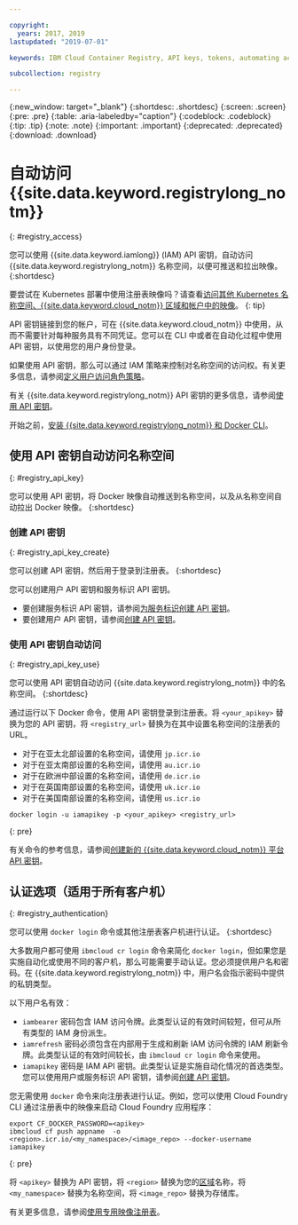 ```yaml
---

copyright:
  years: 2017, 2019
lastupdated: "2019-07-01"

keywords: IBM Cloud Container Registry, API keys, tokens, automating access, creating API keys, authenticating,

subcollection: registry

---
```


{:new_window: target="_blank"}
{:shortdesc: .shortdesc}
{:screen: .screen}
{:pre: .pre}
{:table: .aria-labeledby="caption"}
{:codeblock: .codeblock}
{:tip: .tip}
{:note: .note}
{:important: .important}
{:deprecated: .deprecated}
{:download: .download}

# 自动访问 {{site.data.keyword.registrylong_notm}}
{: #registry_access}

您可以使用 {{site.data.keyword.iamlong}} (IAM) API 密钥，自动访问 {{site.data.keyword.registrylong_notm}} 名称空间，以便可推送和拉出映像。
{:shortdesc}

要尝试在 Kubernetes 部署中使用注册表映像吗？请查看[访问其他 Kubernetes 名称空间、{{site.data.keyword.cloud_notm}} 区域和帐户中的映像](/docs/containers?topic=containers-images#other)。
{: tip}

API 密钥链接到您的帐户，可在 {{site.data.keyword.cloud_notm}} 中使用，从而不需要针对每种服务具有不同凭证。您可以在 CLI 中或者在自动化过程中使用 API 密钥，以使用您的用户身份登录。

如果使用 API 密钥，那么可以通过 IAM 策略来控制对名称空间的访问权。有关更多信息，请参阅[定义用户访问角色策略](/docs/services/Registry?topic=registry-user#user)。

有关 {{site.data.keyword.registrylong_notm}} API 密钥的更多信息，请参阅[使用 API 密钥](/docs/iam?topic=iam-manapikey#manapikey)。

开始之前，[安装 {{site.data.keyword.registrylong_notm}} 和 Docker CLI](/docs/services/Registry?topic=registry-registry_setup_cli_namespace#cli_namespace_registry_cli_install)。

## 使用 API 密钥自动访问名称空间
{: #registry_api_key}

您可以使用 API 密钥，将 Docker 映像自动推送到名称空间，以及从名称空间自动拉出 Docker 映像。
{:shortdesc}

### 创建 API 密钥
{: #registry_api_key_create}

您可以创建 API 密钥，然后用于登录到注册表。
{:shortdesc}

您可以创建用户 API 密钥和服务标识 API 密钥。

- 要创建服务标识 API 密钥，请参阅[为服务标识创建 API 密钥](/docs/iam?topic=iam-serviceidapikeys#create_service_key)。
- 要创建用户 API 密钥，请参阅[创建 API 密钥](/docs/iam?topic=iam-userapikey#create_user_key)。

### 使用 API 密钥自动访问
{: #registry_api_key_use}

您可以使用 API 密钥自动访问 {{site.data.keyword.registrylong_notm}} 中的名称空间。
{:shortdesc}

通过运行以下 Docker 命令，使用 API 密钥登录到注册表。将 `<your_apikey>` 替换为您的 API 密钥，将 `<registry_url>` 替换为在其中设置名称空间的注册表的 URL。

- 对于在亚太北部设置的名称空间，请使用 `jp.icr.io`
- 对于在亚太南部设置的名称空间，请使用 `au.icr.io`
- 对于在欧洲中部设置的名称空间，请使用 `de.icr.io`
- 对于在英国南部设置的名称空间，请使用 `uk.icr.io`
- 对于在美国南部设置的名称空间，请使用 `us.icr.io`

```
docker login -u iamapikey -p <your_apikey> <registry_url>
```
{: pre}

有关命令的参考信息，请参阅[创建新的 {{site.data.keyword.cloud_notm}} 平台 API 密钥](/docs/cli/reference/ibmcloud?topic=cloud-cli-ibmcloud_commands_iam#ibmcloud_iam_api_key_create)。

## 认证选项（适用于所有客户机）
{: #registry_authentication}

您可以使用 `docker login` 命令或其他注册表客户机进行认证。
{:shortdesc}

大多数用户都可使用 `ibmcloud cr login` 命令来简化 `docker login`，但如果您是实施自动化或使用不同的客户机，那么可能需要手动认证。您必须提供用户名和密码。在 {{site.data.keyword.registrylong_notm}} 中，用户名会指示密码中提供的私钥类型。

以下用户名有效：

- `iambearer` 密码包含 IAM 访问令牌。此类型认证的有效时间较短，但可从所有类型的 IAM 身份派生。
- `iamrefresh` 密码必须包含在内部用于生成和刷新 IAM 访问令牌的 IAM 刷新令牌。此类型认证的有效时间较长，由 `ibmcloud cr login` 命令来使用。
- `iamapikey` 密码是 IAM API 密钥。此类型认证是实施自动化情况的首选类型。您可以使用用户或服务标识 API 密钥，请参阅[创建 API 密钥](#registry_api_key_create)。

您无需使用 `docker` 命令来向注册表进行认证。例如，您可以使用 Cloud Foundry CLI 通过注册表中的映像来启动 Cloud Foundry 应用程序：

```
export CF_DOCKER_PASSWORD=<apikey>
ibmcloud cf push appname  -o <region>.icr.io/<my_namespace>/<image_repo> --docker-username iamapikey
```
{: pre}

将 `<apikey>` 替换为 API 密钥，将 `<region>` 替换为您的[区域](/docs/services/Registry?topic=registry-registry_overview#registry_regions)名称，将 `<my_namespace>` 替换为名称空间，将 `<image_repo>` 替换为存储库。

有关更多信息，请参阅[使用专用映像注册表](/docs/services/ContinuousDelivery?topic=ContinuousDelivery-custom_docker_images#private_image_registry)。
